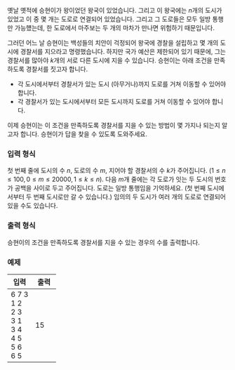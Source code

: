 옛날 옛적에 승현이가 왕이었던 왕국이 있었습니다. 그리고 이 왕국에는 $n$개의 도시가 있었고 이 중 몇 개는 도로로 연결되어 있었습니다. 그리고 그 도로들은 모두 일방 통행만 가능헀는데, 한 도로에서 마주보는 두 개의 마차가 만나면 위험하기 때문입니다.

그러던 어느 날 승현이는 백성들의 치안이 걱정되어 왕국에 경찰을 설립하고 몇 개의 도시에 경찰서를 지으라고 명령했습니다. 하지만 국가 예산은 제한되어 있기 때문에, 그는 경찰서를 많아야 $k$개의 서로 다른 도시에 지을 수 있습니다. 승현이는 아래 조건을 만족하도록 경찰서를 짓고자 합니다.

* 각 도시에서부터 경찰서가 있는 도시 (아무거나)까지 도로를 거쳐 이동할 수 있어야 합니다.
* 각 경찰서가 있는 도시에서부터 모든 도시까지 도로를 거쳐 이동할 수 있어야 합니다.

이제 승현이는 이 조건을 만족하도록 경찰서를 지을 수 있는 방법이 몇 가지나 되는지 알고자 합니다. 승현이가 답을 찾을 수 있도록 도와주세요.

### 입력 형식

첫 번째 줄에 도시의 수 $n$, 도로의 수 $m$, 지어야 할 경찰서의 수 $k$가 주어집니다. ($1 \le n \le 100, 0 \le m \le 20 000, 1 \le k \le n$). 다음 $m$개 줄에는 각 도로가 잇는 두 도시의 번호가 공백을 사이로 두고 주어집니다. 도로는 일방 통행임을 기억하세요. (첫 번째 도시에서부터 두 번째 도시로만 갈 수 있습니다.) 임의의 두 도시가 여러 개의 도로로 연결되어 있을 수도 있습니다.

### 출력 형식

승현이의 조건을 만족하도록 경찰서를 지을 수 있는 경우의 수를 출력합니다.

### 예제

<table class='table table-bordered table-condensed'>
 <thead>
  <tr>
   <th style="width: 50%;">입력</th>
   <th style="width: 50%;">출력</th>
  </tr>
 </thead>
 <tbody>
  <tr>
   <td class="code-font">6 7 3<br/>
1 2<br/>
2 3<br/>
3 1<br/>
3 4<br/>
4 5<br/>
5 6<br/>
6 5</td>
   <td class="code-font">15</td>
  </tr>
 </tbody>
</table>